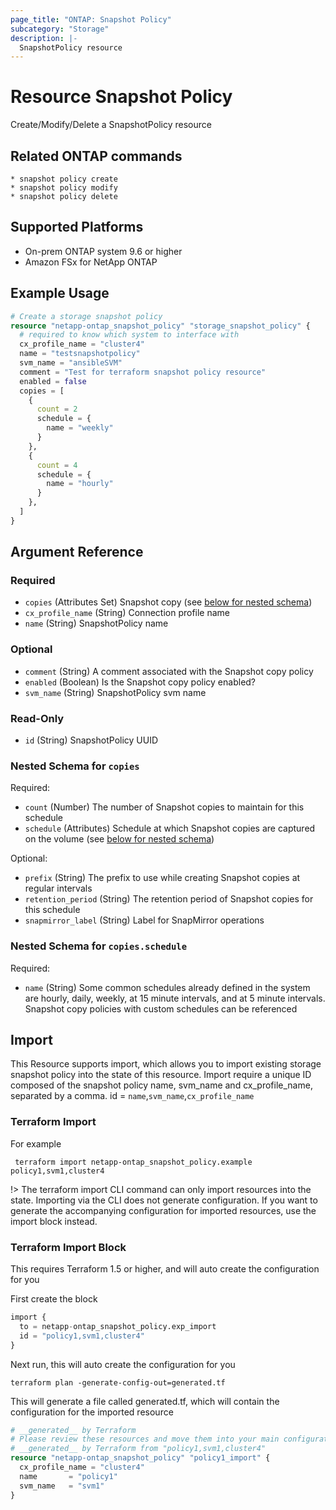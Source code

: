```yaml
---
page_title: "ONTAP: Snapshot Policy"
subcategory: "Storage"
description: |-
  SnapshotPolicy resource
---
```


# Resource Snapshot Policy

Create/Modify/Delete a SnapshotPolicy resource

## Related ONTAP commands

```commandline
* snapshot policy create
* snapshot policy modify
* snapshot policy delete
```

## Supported Platforms

* On-prem ONTAP system 9.6 or higher
* Amazon FSx for NetApp ONTAP

## Example Usage

```terraform
# Create a storage snapshot policy
resource "netapp-ontap_snapshot_policy" "storage_snapshot_policy" {
  # required to know which system to interface with
  cx_profile_name = "cluster4"
  name = "testsnapshotpolicy"
  svm_name = "ansibleSVM"
  comment = "Test for terraform snapshot policy resource"
  enabled = false
  copies = [
    {
      count = 2
      schedule = {
        name = "weekly"
      }
    },
    {
      count = 4
      schedule = {
        name = "hourly"
      }
    },
  ]
}
```

<!-- schema generated by tfplugindocs -->
## Argument Reference

### Required

- `copies` (Attributes Set) Snapshot copy (see [below for nested schema](#nestedatt--copies))
- `cx_profile_name` (String) Connection profile name
- `name` (String) SnapshotPolicy name

### Optional

- `comment` (String) A comment associated with the Snapshot copy policy
- `enabled` (Boolean) Is the Snapshot copy policy enabled?
- `svm_name` (String) SnapshotPolicy svm name

### Read-Only

- `id` (String) SnapshotPolicy UUID

<a id="nestedatt--copies"></a>

### Nested Schema for `copies`

Required:

- `count` (Number) The number of Snapshot copies to maintain for this schedule
- `schedule` (Attributes) Schedule at which Snapshot copies are captured on the volume (see [below for nested schema](#nestedatt--copies--schedule))

Optional:

- `prefix` (String) The prefix to use while creating Snapshot copies at regular intervals
- `retention_period` (String) The retention period of Snapshot copies for this schedule
- `snapmirror_label` (String) Label for SnapMirror operations

<a id="nestedatt--copies--schedule"></a>

### Nested Schema for `copies.schedule`

Required:

- `name` (String) Some common schedules already defined in the system are hourly, daily, weekly, at 15 minute intervals, and at 5 minute intervals. Snapshot copy policies with custom schedules can be referenced

## Import

This Resource supports import, which allows you to import existing storage snapshot policy into the state of this resource.
Import require a unique ID composed of the snapshot policy name, svm_name and cx_profile_name, separated by a comma.
 id = `name`,`svm_name`,`cx_profile_name`

### Terraform Import

 For example

 ```shell
  terraform import netapp-ontap_snapshot_policy.example policy1,svm1,cluster4
 ```

!> The terraform import CLI command can only import resources into the state. Importing via the CLI does not generate configuration. If you want to generate the accompanying configuration for imported resources, use the import block instead.

### Terraform Import Block

This requires Terraform 1.5 or higher, and will auto create the configuration for you

First create the block

```terraform
import {
  to = netapp-ontap_snapshot_policy.exp_import
  id = "policy1,svm1,cluster4"
}
```

Next run, this will auto create the configuration for you

```shell
terraform plan -generate-config-out=generated.tf
```

This will generate a file called generated.tf, which will contain the configuration for the imported resource

```terraform
# __generated__ by Terraform
# Please review these resources and move them into your main configuration files.
# __generated__ by Terraform from "policy1,svm1,cluster4"
resource "netapp-ontap_snapshot_policy" "policy1_import" {
  cx_profile_name = "cluster4"
  name       = "policy1"
  svm_name   = "svm1"
}
```

